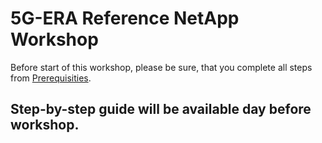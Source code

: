 # 5G-ERA Reference NetApp Workshop

Before start of this workshop, please be sure, that you complete all steps from [Prerequisities](Documentation/0_Prerequisites.md).

## Step-by-step guide will be available day before workshop.